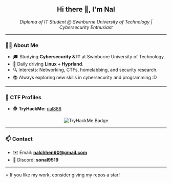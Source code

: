 <h2 align="center">Hi there 👋, I'm Nal</h2>
<p align="center">
  <em>Diploma of IT Student @ Swinburne University of Technology | Cybersecurity Enthusiast</em>
</p>

---

### 🧑‍💻 About Me
- 🎓 Studying **Cybersecurity & IT** at Swinburne University of Technology.  
- 🐧 Daily driving **Linux + Hyprland**.  
- 🔍 Interests: Networking, CTFs, homelabbing, and security research.  
- 📚 Always exploring new skills in cybersecurity and programming :D  

---

### 🏴 CTF Profiles
- 🕵️ **TryHackMe:** [nal888](https://tryhackme.com/p/nal888)
    
<p align="center">
  <img src="https://tryhackme-badges.s3.amazonaws.com/nal888.png" alt="TryHackMe Badge" />
</p>


---

### 📫 Contact
- ✉️ Email: **nalchhen90@gmail.com**  
- 💬 Discord: **sonal9519**  

---

⭐️ If you like my work, consider giving my repos a star!
